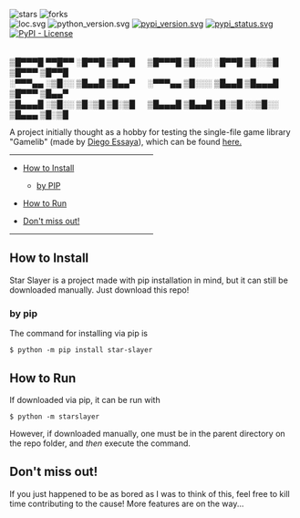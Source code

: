 <p align="left">

<img alt="stars" src="https://img.shields.io/github/stars/NLGS2907/star-slayer?label=Stars&style=social" />
<img alt="forks" src="https://img.shields.io/github/forks/NLGS2907/star-slayer?label=Forks&style=social" />
<br/>

<img alt="loc.svg" src="https://img.shields.io/tokei/lines/github/NLGS2907/star-slayer?label=lines%20of%20code"/>
<img alt="python_version.svg" src="https://img.shields.io/pypi/pyversions/star-slayer"/>
<a href="https://pypi.org/project/star-slayer/">
<img alt="pypi_version.svg" src="https://img.shields.io/pypi/v/star-slayer"/></a>
<a href="https://pypi.org/project/star-slayer/">
<img alt="pypi_status.svg" src="https://img.shields.io/pypi/status/star-slayer"/></a>
<a href="https://pypi.org/project/star-slayer/">
<img alt="PyPI - License" src="https://img.shields.io/pypi/l/star-slayer"/></a>
<br/><br/>


▒█▀▀▀█ ▀▀█▀▀ ░█▀▀█ ▒█▀▀█ 　 ▒█▀▀▀█ ▒█░░░ ░█▀▀█ ▒█░░▒█ ▒█▀▀▀ ▒█▀▀█
<br/>
░▀▀▀▄▄ ░▒█░░ ▒█▄▄█ ▒█▄▄▀ 　 ░▀▀▀▄▄ ▒█░░░ ▒█▄▄█ ▒█▄▄▄█ ▒█▀▀▀ ▒█▄▄▀
<br/>
▒█▄▄▄█ ░▒█░░ ▒█░▒█ ▒█░▒█ 　 ▒█▄▄▄█ ▒█▄▄█ ▒█░▒█ ░░▒█░░ ▒█▄▄▄ ▒█░▒█


A project initially thought as a hobby for testing the single-file game library "Gamelib" (made by [Diego Essaya](https://github.com/dessaya)), which can be found [here.](https://github.com/dessaya/python-gamelib)

</p>

<hr width=50%/>

* [How to Install](#how-to-install)

    - [by PIP](#by-pip)

* [How to Run](#how-to-run)

* [Don't miss out!](#dont-miss-out)

<hr width=50%/>

## How to Install

Star Slayer is a project made with pip installation in mind,
but it can still be downloaded manually. Just download this repo!

### by pip

The command for installing via pip is
```console
$ python -m pip install star-slayer
```

## How to Run

If downloaded via pip, it can be run with
```console
$ python -m starslayer
```

However, if downloaded manually, one must be in the parent directory
on the repo folder, and *then* execute the command.

## Don't miss out!

If you just happened to be as bored as I was to think of this, feel free to
kill time contributing to the cause! More features are on the way...
